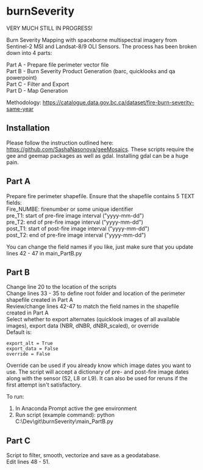 # burnSeverity

VERY MUCH STILL IN PROGRESS!

Burn Severity Mapping with spaceborne multispectral imagery from Sentinel-2 MSI and Landsat-8/9 OLI Sensors.
The process has been broken down into 4 parts:  
    
Part A - Prepare file perimeter vector file  
Part B - Burn Severity Product Generation (barc, quicklooks and qa powerpoint)  
Part C - Filter and Export  
Part D - Map Generation  

Methodology: https://catalogue.data.gov.bc.ca/dataset/fire-burn-severity-same-year

## Installation
Please follow the instruction outlined here: https://github.com/SashaNasonova/geeMosaics. These scripts require the gee and geemap packages as well as gdal.
Installing gdal can be a huge pain. 

## Part A
Prepare fire perimeter shapefile. Ensure that the shapefile contains 5 TEXT fields:  
Fire_NUMBE: firenumber or some unique identifier   
pre_T1: start of pre-fire image interval ("yyyy-mm-dd")  
pre_T2: end of pre-fire image interval ("yyyy-mm-dd")  
post_T1: start of post-fire image interval ("yyyy-mm-dd")  
post_T2: end of pre-fire image interval ("yyyy-mm-dd")  

You can change the field names if you like, just make sure that you update lines 42 - 47 in main_PartB.py

## Part B
Change line 20 to the location of the scripts  
Change lines 33 - 35 to define root folder and location of the perimeter shapefile created in Part A  
Review/change lines 42-47 to match the field names in the shapefile created in Part A  
Select whether to export alternates (quicklook images of all available images), export data (NBR, dNBR, dNBR_scaled), or override  
Default is:
```
export_alt = True
export_data = False
override = False
```

Override can be used if you already know which image dates you want to use. The script will accept a dictionary of pre- and post-fire image dates along
with the sensor (S2, L8 or L9). It can also be used for reruns if the first attempt isn't satisfactory.

To run:
1. In Anaconda Prompt active the gee environment
2. Run script (example command): python C:\Dev\git\burnSeverity\main_PartB.py

## Part C
Script to filter, smooth, vectorize and save as a geodatabase.  
Edit lines 48 - 51. 

